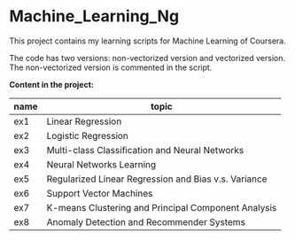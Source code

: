 # Machine_Learning_Ng
This project contains my learning scripts for Machine Learning of Coursera.

The code has two versions: non-vectorized version and vectorized version. The non-vectorized version is commented in the script.

**Content in the project:**

| name | topic               |
| ---- | ------------------- |
| ex1  | Linear Regression   |
| ex2  | Logistic Regression |
| ex3 | Multi-class Classification and Neural Networks |
| ex4 | Neural Networks Learning |
| ex5 | Regularized Linear Regression and Bias v.s. Variance |
| ex6 | Support Vector Machines |
| ex7 | K-means Clustering and Principal Component Analysis |
| ex8 | Anomaly Detection and Recommender Systems |



